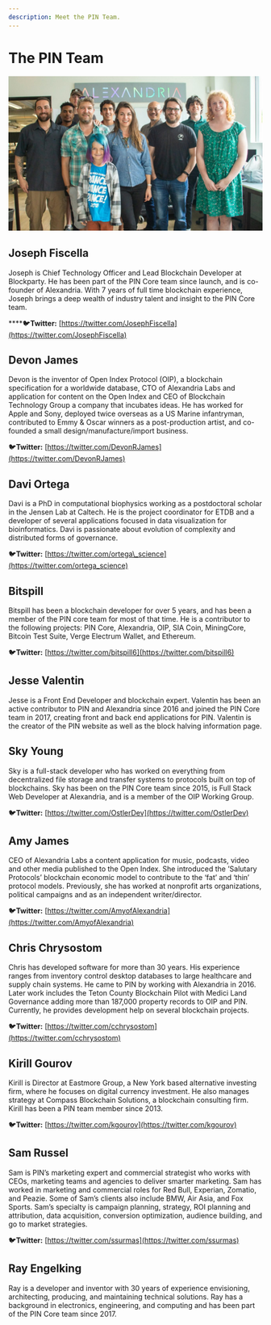 ```yaml
---
description: Meet the PIN Team.
---
```


# The PIN Team

![](../.gitbook/assets/yblrpqg.jpg)

## Joseph Fiscella

Joseph is Chief Technology Officer and Lead Blockchain Developer at Blockparty. He has been part of the PIN Core team since launch, and is co-founder of Alexandria. With 7 years of full time blockchain experience, Joseph brings a deep wealth of industry talent and insight to the PIN Core team.

\*\*\*\*🐦**Twitter:** [https://twitter.com/JosephFiscella](https://twitter.com/JosephFiscella)

## Devon James

Devon is the inventor of Open Index Protocol \(OIP\), a blockchain specification for a worldwide database, CTO of Alexandria Labs and application for content on the Open Index and CEO of Blockchain Technology Group a company that incubates ideas. He has worked for Apple and Sony, deployed twice overseas as a US Marine infantryman, contributed to Emmy & Oscar winners as a post-production artist, and co-founded a small design/manufacture/import business.

🐦**Twitter:** [https://twitter.com/DevonRJames](https://twitter.com/DevonRJames)

## Davi Ortega

Davi is a PhD in computational biophysics working as a postdoctoral scholar in the Jensen Lab at Caltech. He is the project coordinator for ETDB and a developer of several applications focused in data visualization for bioinformatics. Davi is passionate about evolution of complexity and distributed forms of governance.

🐦**Twitter:** [https://twitter.com/ortega\_science](https://twitter.com/ortega_science)

## Bitspill

Bitspill has been a blockchain developer for over 5 years, and has been a member of the PIN core team for most of that time. He is a contributor to the following projects: PIN Core, Alexandria, OIP, SIA Coin, MiningCore, Bitcoin Test Suite, Verge Electrum Wallet, and Ethereum. 

🐦**Twitter:** [https://twitter.com/bitspill6](https://twitter.com/bitspill6)

## Jesse Valentin

Jesse is a Front End Developer and blockchain expert. Valentin has been an active contributor to PIN and Alexandria since 2016 and joined the PIN Core team in 2017, creating front and back end applications for PIN. Valentin is the creator of the PIN website as well as the block halving information page.  

## Sky Young

Sky is a full-stack developer who has worked on everything from decentralized file storage and transfer systems to protocols built on top of blockchains. Sky has been on the PIN Core team since 2015, is Full Stack Web Developer at Alexandria, and is a member of the OIP Working Group.  

🐦**Twitter:** [https://twitter.com/OstlerDev](https://twitter.com/OstlerDev)

## Amy James

CEO of Alexandria Labs a content application for music, podcasts, video and other media published to the Open Index. She introduced the ’Salutary Protocols’ blockchain economic model to contribute to the ‘fat’ and ‘thin’ protocol models. Previously, she has worked at nonprofit arts organizations, political campaigns and as an independent writer/director. 

🐦**Twitter:** [https://twitter.com/AmyofAlexandria](https://twitter.com/AmyofAlexandria)

## Chris Chrysostom

Chris has developed software for more than 30 years. His experience ranges from inventory control desktop databases to large healthcare and supply chain systems. He came to PIN by working with Alexandria in 2016. Later work includes the Teton County Blockchain Pilot with Medici Land Governance adding more than 187,000 property records to OIP and PIN. Currently, he provides development help on several blockchain projects.

🐦**Twitter:** [https://twitter.com/cchrysostom](https://twitter.com/cchrysostom)

## Kirill Gourov

Kirill is Director at Eastmore Group, a New York based alternative investing firm, where he focuses on digital currency investment. He also manages strategy at Compass Blockchain Solutions, a blockchain consulting firm. Kirill has been a PIN team member since 2013. 

🐦**Twitter:** [https://twitter.com/kgourov](https://twitter.com/kgourov)

## Sam Russel

Sam is PIN’s marketing expert and commercial strategist who works with CEOs, marketing teams and agencies to deliver smarter marketing. Sam has worked in marketing and commercial roles for Red Bull, Experian, Zomatio, and Peazie. Some of Sam’s clients also include BMW, Air Asia, and Fox Sports. Sam’s specialty is campaign planning, strategy, ROI planning and attribution, data acquisition, conversion optimization, audience building, and go to market strategies. 

🐦**Twitter:** [https://twitter.com/ssurmas](https://twitter.com/ssurmas)

## Ray Engelking

Ray is a developer and inventor with 30 years of experience envisioning, architecting, producing, and maintaining technical solutions. Ray has a background in electronics, engineering, and computing and has been part of the PIN Core team since 2017.  

